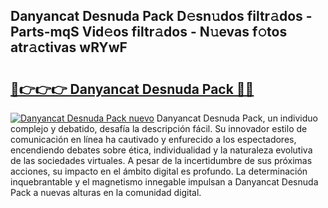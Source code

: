 ## Danyancat Desnuda Pack D𝚎sn𝚞dos filtr𝚊dos - Parts-mqS Vid𝚎os filtr𝚊dos - N𝚞evas f𝚘tos atr𝚊ctivas wRYwF

# <h2><a href="http://mb0d5pa.tromn.icu/?c=Danyancat+Desnuda+Pack">🔗👉👉👉 Danyancat Desnuda Pack 🔗🔗</a></h2>

[![Danyancat Desnuda Pack nuevo](https://i.imgur.com/pEAQMta.gif)](http://mb0d5pa.tromn.icu/?c=Danyancat+Desnuda+Pack)
Danyancat Desnuda Pack, un individuo complejo y debatido, desafía la descripción fácil. Su innovador estilo de comunicación en línea ha cautivado y enfurecido a los espectadores, encendiendo debates sobre ética, individualidad y la naturaleza evolutiva de las sociedades virtuales. A pesar de la incertidumbre de sus próximas acciones, su impacto en el ámbito digital es profundo. La determinación inquebrantable y el magnetismo innegable impulsan a Danyancat Desnuda Pack a nuevas alturas en la comunidad digital.
